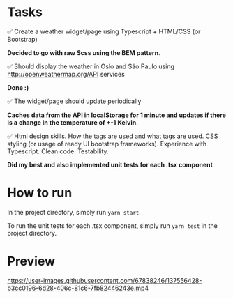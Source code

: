 # Tasks

:white_check_mark: Create a weather widget/page using Typescript + HTML/CSS (or Bootstrap) 

**Decided to go with raw Scss using the BEM pattern**.


:white_check_mark: Should display the weather in Oslo and São Paulo using http://openweathermap.org/API services

**Done :)**


:white_check_mark: The widget/page should update periodically 

**Caches data from the API in localStorage for 1 minute and updates if there is a change in the temperature of +-1 Kelvin**.


:white_check_mark: Html design skills. How the tags are used and what tags are used. CSS styling (or usage of ready UI bootstrap frameworks). Experience with Typescript. Clean code. Testability.

**Did my best and also implemented unit tests for each .tsx component**


# How to run

In the project directory, simply run `yarn start`. 

To run the unit tests for each .tsx component, simply run `yarn test` in the project directory.

# Preview

https://user-images.githubusercontent.com/67838246/137556428-b3cc0196-6d28-406c-81c6-7fb82446243e.mp4


